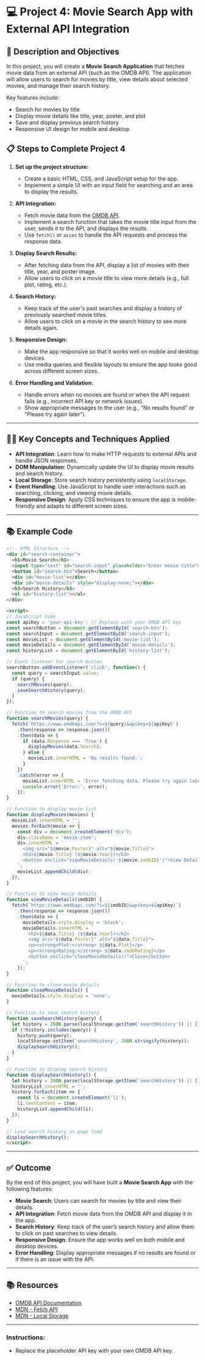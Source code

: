 # 💻 Project 4: Movie Search App with External API Integration

## 🎯 Description and Objectives

In this project, you will create a **Movie Search Application** that fetches movie data from an external API (such as the OMDB API). The application will allow users to search for movies by title, view details about selected movies, and manage their search history.

Key features include:
- Search for movies by title
- Display movie details like title, year, poster, and plot
- Save and display previous search history
- Responsive UI design for mobile and desktop

## 📋 Steps to Complete Project 4

1. **Set up the project structure:**
   - Create a basic HTML, CSS, and JavaScript setup for the app.
   - Implement a simple UI with an input field for searching and an area to display the results.

2. **API Integration:**
   - Fetch movie data from the [OMDB API](http://www.omdbapi.com/).
   - Implement a search function that takes the movie title input from the user, sends it to the API, and displays the results.
   - Use `fetch()` or `axios` to handle the API requests and process the response data.

3. **Display Search Results:**
   - After fetching data from the API, display a list of movies with their title, year, and poster image.
   - Allow users to click on a movie title to view more details (e.g., full plot, rating, etc.).

4. **Search History:**
   - Keep track of the user's past searches and display a history of previously searched movie titles.
   - Allow users to click on a movie in the search history to see more details again.

5. **Responsive Design:**
   - Make the app responsive so that it works well on mobile and desktop devices.
   - Use media queries and flexible layouts to ensure the app looks good across different screen sizes.

6. **Error Handling and Validation:**
   - Handle errors when no movies are found or when the API request fails (e.g., incorrect API key or network issues).
   - Show appropriate messages to the user (e.g., "No results found" or "Please try again later").

---

## 🧑‍💻 Key Concepts and Techniques Applied

- **API Integration**: Learn how to make HTTP requests to external APIs and handle JSON responses.
- **DOM Manipulation**: Dynamically update the UI to display movie results and search history.
- **Local Storage**: Store search history persistently using `localStorage`.
- **Event Handling**: Use JavaScript to handle user interactions such as searching, clicking, and viewing movie details.
- **Responsive Design**: Apply CSS techniques to ensure the app is mobile-friendly and adapts to different screen sizes.

---

## 📚 Example Code

```html
<!-- HTML Structure -->
<div id="search-container">
  <h1>Movie Search</h1>
  <input type="text" id="search-input" placeholder="Enter movie title">
  <button id="search-btn">Search</button>
  <div id="movie-list"></div>
  <div id="movie-details" style="display:none;"></div>
  <h3>Search History</h3>
  <ul id="history-list"></ul>
</div>

<script>
// JavaScript Code
const apiKey = 'your-api-key'; // Replace with your OMDB API key
const searchButton = document.getElementById('search-btn');
const searchInput = document.getElementById('search-input');
const movieList = document.getElementById('movie-list');
const movieDetails = document.getElementById('movie-details');
const historyList = document.getElementById('history-list');

// Event listener for search button
searchButton.addEventListener('click', function() {
  const query = searchInput.value;
  if (query) {
    searchMovies(query);
    saveSearchHistory(query);
  }
});

// Function to search movies from the OMDB API
function searchMovies(query) {
  fetch(`https://www.omdbapi.com/?s=${query}&apikey=${apiKey}`)
    .then(response => response.json())
    .then(data => {
      if (data.Response === 'True') {
        displayMovies(data.Search);
      } else {
        movieList.innerHTML = 'No results found.';
      }
    })
    .catch(error => {
      movieList.innerHTML = 'Error fetching data. Please try again later.';
      console.error('Error:', error);
    });
}

// Function to display movie list
function displayMovies(movies) {
  movieList.innerHTML = '';
  movies.forEach(movie => {
    const div = document.createElement('div');
    div.className = 'movie-item';
    div.innerHTML = `
      <img src="${movie.Poster}" alt="${movie.Title}">
      <h3>${movie.Title} (${movie.Year})</h3>
      <button onclick="viewMovieDetails('${movie.imdbID}')">View Details</button>
    `;
    movieList.appendChild(div);
  });
}

// Function to view movie details
function viewMovieDetails(imdbID) {
  fetch(`https://www.omdbapi.com/?i=${imdbID}&apikey=${apiKey}`)
    .then(response => response.json())
    .then(data => {
      movieDetails.style.display = 'block';
      movieDetails.innerHTML = `
        <h2>${data.Title} (${data.Year})</h2>
        <img src="${data.Poster}" alt="${data.Title}">
        <p><strong>Plot:</strong> ${data.Plot}</p>
        <p><strong>Rating:</strong> ${data.imdbRating}</p>
        <button onclick="closeMovieDetails()">Close</button>
      `;
    });
}

// Function to close movie details
function closeMovieDetails() {
  movieDetails.style.display = 'none';
}

// Function to save search history
function saveSearchHistory(query) {
  let history = JSON.parse(localStorage.getItem('searchHistory')) || [];
  if (!history.includes(query)) {
    history.push(query);
    localStorage.setItem('searchHistory', JSON.stringify(history));
    displaySearchHistory();
  }
}

// Function to display search history
function displaySearchHistory() {
  let history = JSON.parse(localStorage.getItem('searchHistory')) || [];
  historyList.innerHTML = '';
  history.forEach(item => {
    const li = document.createElement('li');
    li.textContent = item;
    historyList.appendChild(li);
  });
}

// Load search history on page load
displaySearchHistory();
</script>
```

---

## ✅ Outcome

By the end of this project, you will have built a **Movie Search App** with the following features:
- **Movie Search**: Users can search for movies by title and view their details.
- **API Integration**: Fetch movie data from the OMDB API and display it in the app.
- **Search History**: Keep track of the user’s search history and allow them to click on past searches to view details.
- **Responsive Design**: Ensure the app works well on both mobile and desktop devices.
- **Error Handling**: Display appropriate messages if no results are found or if there is an issue with the API.

---

## 📚 Resources

- [OMDB API Documentation](http://www.omdbapi.com/)
- [MDN - Fetch API](https://developer.mozilla.org/en-US/docs/Web/API/Fetch_API)
- [MDN - Local Storage](https://developer.mozilla.org/en-US/docs/Web/API/Window/localStorage)

---

### Instructions:
- Replace the placeholder API key with your own OMDB API key.


